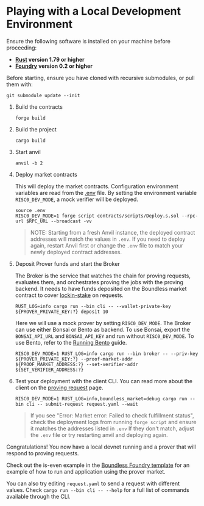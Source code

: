 # Playing with a Local Development Environment

Ensure the following software is installed on your machine before proceeding:

- **[Rust](https://www.rust-lang.org/tools/install) version 1.79 or higher**
- **[Foundry](https://book.getfoundry.sh/getting-started/installation) version 0.2 or higher**

Before starting, ensure you have cloned with recursive submodules, or pull them with:

```console
git submodule update --init
```

1. Build the contracts

   ```console
   forge build
   ```

2. Build the project

   ```console
   cargo build
   ```

3. Start anvil

   ```console
   anvil -b 2
   ```

4. Deploy market contracts

   This will deploy the market contracts.
   Configuration environment variables are read from the [.env](../../../.env) file.
   By setting the environment variable `RISC0_DEV_MODE`, a mock verifier will be deployed.

   ```console
   source .env
   RISC0_DEV_MODE=1 forge script contracts/scripts/Deploy.s.sol --rpc-url $RPC_URL --broadcast -vv
   ```

   > NOTE: Starting from a fresh Anvil instance, the deployed contract addresses will match the values in `.env`.
   > If you need to deploy again, restart Anvil first or change the `.env` file to match your newly deployed contract addresses.

5. Deposit Prover funds and start the Broker

   The Broker is the service that watches the chain for proving requests, evaluates them, and orchestrates proving the jobs with the proving backend.
   It needs to have funds deposited on the Boundless market contract to cover [lockin-stake][rfc-order-matching] on requests.

   ```console
   RUST_LOG=info cargo run --bin cli -- --wallet-private-key ${PROVER_PRIVATE_KEY:?} deposit 10
   ```

   Here we will use a mock prover by setting `RISC0_DEV_MODE`.
   The Broker can use either Bonsai or Bento as backend.
   To use Bonsai, export the `BONSAI_API_URL` and `BONSAI_API_KEY` and run without `RISC0_DEV_MODE`.
   To use Bento, refer to the [Running Bento](../bento/running_bento.md) guide.

   ```console
   RISC0_DEV_MODE=1 RUST_LOG=info cargo run --bin broker -- --priv-key ${PROVER_PRIVATE_KEY:?} --proof-market-addr ${PROOF_MARKET_ADDRESS:?} --set-verifier-addr ${SET_VERIFIER_ADDRESS:?}
   ```

6. Test your deployment with the client CLI.
   You can read more about the client on the [proving request](../market/proving_request.md) page.

   ```console
   RISC0_DEV_MODE=1 RUST_LOG=info,boundless_market=debug cargo run --bin cli -- submit-request request.yaml --wait
   ```

   > If you see "Error: Market error: Failed to check fulfillment status",
   > check the deployment logs from running `forge script` and ensure it matches the addresses listed in `.env`
   > If they don't match, adjust the `.env` file or try restarting anvil and deploying again.

Congratulations! You now have a local devnet running and a prover that will respond to proving requests.

Check out the is-even example in the [Boundless Foundry template][boundless-foundry-template] for an example of how to run and application using the prover market.

You can also try editing `request.yaml` to send a request with different values.
Check `cargo run --bin cli -- --help` for a full list of commands available through the CLI.

[rfc-order-matching]: ../market/prover_market_rfc.md#order-placement-and-matching
[boundless-foundry-template]: https://github.com/boundless-xyz/boundless-foundry-template/
